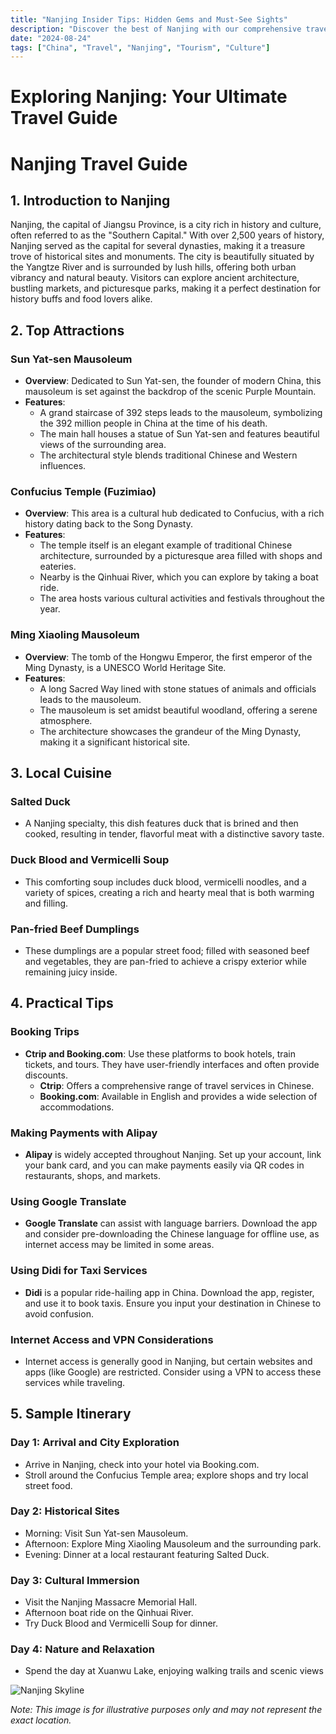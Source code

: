 ```yaml
---
title: "Nanjing Insider Tips: Hidden Gems and Must-See Sights"
description: "Discover the best of Nanjing with our comprehensive travel guide. Explore top attractions, savor local cuisine, and get insider tips for an unforgettable Chinese adventure."
date: "2024-08-24"
tags: ["China", "Travel", "Nanjing", "Tourism", "Culture"]
---
```


# Exploring Nanjing: Your Ultimate Travel Guide

# Nanjing Travel Guide

## 1. Introduction to Nanjing
Nanjing, the capital of Jiangsu Province, is a city rich in history and culture, often referred to as the "Southern Capital." With over 2,500 years of history, Nanjing served as the capital for several dynasties, making it a treasure trove of historical sites and monuments. The city is beautifully situated by the Yangtze River and is surrounded by lush hills, offering both urban vibrancy and natural beauty. Visitors can explore ancient architecture, bustling markets, and picturesque parks, making it a perfect destination for history buffs and food lovers alike.

## 2. Top Attractions

### Sun Yat-sen Mausoleum
- **Overview**: Dedicated to Sun Yat-sen, the founder of modern China, this mausoleum is set against the backdrop of the scenic Purple Mountain.
- **Features**:
  - A grand staircase of 392 steps leads to the mausoleum, symbolizing the 392 million people in China at the time of his death.
  - The main hall houses a statue of Sun Yat-sen and features beautiful views of the surrounding area.
  - The architectural style blends traditional Chinese and Western influences.

### Confucius Temple (Fuzimiao)
- **Overview**: This area is a cultural hub dedicated to Confucius, with a rich history dating back to the Song Dynasty.
- **Features**:
  - The temple itself is an elegant example of traditional Chinese architecture, surrounded by a picturesque area filled with shops and eateries.
  - Nearby is the Qinhuai River, which you can explore by taking a boat ride.
  - The area hosts various cultural activities and festivals throughout the year.

### Ming Xiaoling Mausoleum
- **Overview**: The tomb of the Hongwu Emperor, the first emperor of the Ming Dynasty, is a UNESCO World Heritage Site.
- **Features**:
  - A long Sacred Way lined with stone statues of animals and officials leads to the mausoleum.
  - The mausoleum is set amidst beautiful woodland, offering a serene atmosphere.
  - The architecture showcases the grandeur of the Ming Dynasty, making it a significant historical site.

## 3. Local Cuisine

### Salted Duck
- A Nanjing specialty, this dish features duck that is brined and then cooked, resulting in tender, flavorful meat with a distinctive savory taste.

### Duck Blood and Vermicelli Soup
- This comforting soup includes duck blood, vermicelli noodles, and a variety of spices, creating a rich and hearty meal that is both warming and filling.

### Pan-fried Beef Dumplings
- These dumplings are a popular street food; filled with seasoned beef and vegetables, they are pan-fried to achieve a crispy exterior while remaining juicy inside.

## 4. Practical Tips

### Booking Trips
- **Ctrip and Booking.com**: Use these platforms to book hotels, train tickets, and tours. They have user-friendly interfaces and often provide discounts.
  - **Ctrip**: Offers a comprehensive range of travel services in Chinese.
  - **Booking.com**: Available in English and provides a wide selection of accommodations.

### Making Payments with Alipay
- **Alipay** is widely accepted throughout Nanjing. Set up your account, link your bank card, and you can make payments easily via QR codes in restaurants, shops, and markets.

### Using Google Translate
- **Google Translate** can assist with language barriers. Download the app and consider pre-downloading the Chinese language for offline use, as internet access may be limited in some areas.

### Using Didi for Taxi Services
- **Didi** is a popular ride-hailing app in China. Download the app, register, and use it to book taxis. Ensure you input your destination in Chinese to avoid confusion.

### Internet Access and VPN Considerations
- Internet access is generally good in Nanjing, but certain websites and apps (like Google) are restricted. Consider using a VPN to access these services while traveling.

## 5. Sample Itinerary

### Day 1: Arrival and City Exploration
- Arrive in Nanjing, check into your hotel via Booking.com.
- Stroll around the Confucius Temple area; explore shops and try local street food.

### Day 2: Historical Sites
- Morning: Visit Sun Yat-sen Mausoleum.
- Afternoon: Explore Ming Xiaoling Mausoleum and the surrounding park.
- Evening: Dinner at a local restaurant featuring Salted Duck.

### Day 3: Cultural Immersion
- Visit the Nanjing Massacre Memorial Hall.
- Afternoon boat ride on the Qinhuai River.
- Try Duck Blood and Vermicelli Soup for dinner.

### Day 4: Nature and Relaxation
- Spend the day at Xuanwu Lake, enjoying walking trails and scenic views

<img src="https://source.unsplash.com/1600x900/?Nanjing,cityscape" alt="Nanjing Skyline" loading="lazy">

*Note: This image is for illustrative purposes only and may not represent the exact location.*

